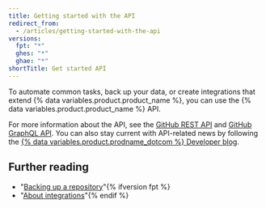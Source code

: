 ```yaml
---
title: Getting started with the API
redirect_from:
  - /articles/getting-started-with-the-api
versions:
  fpt: "*"
  ghes: "*"
  ghae: "*"
shortTitle: Get started API
---
```


To automate common tasks, back up your data, or create integrations that extend {% data variables.product.product_name %}, you can use the {% data variables.product.product_name %} API.

For more information about the API, see the [GitHub REST API](/rest) and [GitHub GraphQL API](/graphql). You can also stay current with API-related news by following the [{% data variables.product.prodname_dotcom %} Developer blog](https://developer.github.com/changes/).

## Further reading

- "[Backing up a repository](/articles/backing-up-a-repository)"{% ifversion fpt %}
- "[About integrations](/articles/about-integrations)"{% endif %}
